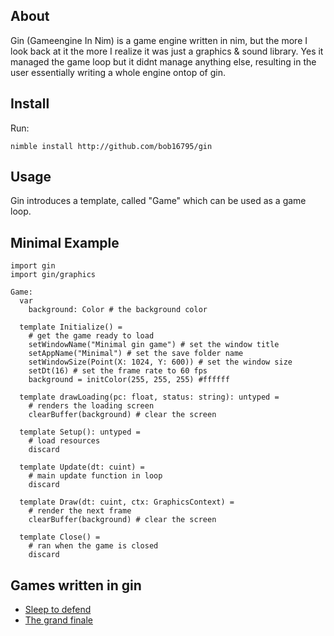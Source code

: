 ## About

Gin (Gameengine In Nim) is a game engine written in nim, but the more I look back at it the more I realize it was just a graphics & sound library. Yes it managed the game loop but it didnt manage anything else, resulting in the user essentially writing a whole engine ontop of gin.

## Install

Run:

```
nimble install http://github.com/bob16795/gin
```

## Usage

Gin introduces a template, called "Game" which can be used as a game loop.

## Minimal Example

```
import gin
import gin/graphics

Game:
  var
    background: Color # the background color

  template Initialize() =
    # get the game ready to load
    setWindowName("Minimal gin game") # set the window title
    setAppName("Minimal") # set the save folder name
    setWindowSize(Point(X: 1024, Y: 600)) # set the window size
    setDt(16) # set the frame rate to 60 fps
    background = initColor(255, 255, 255) #ffffff

  template drawLoading(pc: float, status: string): untyped =
    # renders the loading screen
    clearBuffer(background) # clear the screen

  template Setup(): untyped =
    # load resources
    discard

  template Update(dt: cuint) =
    # main update function in loop
    discard

  template Draw(dt: cuint, ctx: GraphicsContext) =
    # render the next frame
    clearBuffer(background) # clear the screen
  
  template Close() =
    # ran when the game is closed
    discard
```

## Games written in gin

- [Sleep to defend](https://prestosilver.itch.io/sleep-to-defend)
- [The grand finale](https://prestosilver.itch.io/finale)
